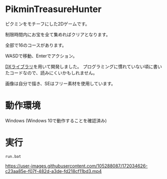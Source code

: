 # PikminTreasureHunter
ピクミンをモチーフにした2Dゲームです。

制限時間内にお宝を全て集めればクリアとなります。

全部で16のコースがあります。

WASDで移動、Enterでアクション。

[DXライブラリ](https://dxlib.xsrv.jp/)を用いて開発しました。
プログラミングに慣れていない頃に書いたコードなので、読みにくいかもしれません。

画像は自分で描き、SEはフリー素材を使用しています。

# 動作環境
Windows (Windows 10で動作することを確認済み)

# 実行
`run.bat`

https://user-images.githubusercontent.com/105288087/172034626-c23aa85e-f07f-482d-a3de-fd218cf11bd3.mp4
